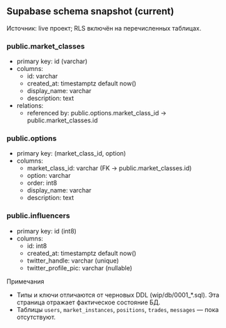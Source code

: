 ## Supabase schema snapshot (current)

Источник: live проект; RLS включён на перечисленных таблицах.

### public.market_classes
- primary key: id (varchar)
- columns:
  - id: varchar
  - created_at: timestamptz default now()
  - display_name: varchar
  - description: text
- relations:
  - referenced by: public.options.market_class_id → public.market_classes.id

### public.options
- primary key: (market_class_id, option)
- columns:
  - market_class_id: varchar (FK → public.market_classes.id)
  - option: varchar
  - order: int8
  - display_name: varchar
  - description: text

### public.influencers
- primary key: id (int8)
- columns:
  - id: int8
  - created_at: timestamptz default now()
  - twitter_handle: varchar (unique)
  - twitter_profile_pic: varchar (nullable)

Примечания
- Типы и ключи отличаются от черновых DDL (wip/db/0001_*.sql). Эта страница отражает фактическое состояние БД.
- Таблицы `users`, `market_instances`, `positions`, `trades`, `messages` — пока отсутствуют.


